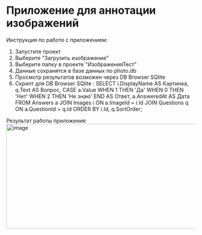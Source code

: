 # Приложение для аннотации изображений
Инструкция по работе с приложением:
1. Запустите проект
2. Выберите "Загрузить изображение"
3. Выберите папку в проекте "ИзображенияТест"
4. Данные сохранятся в базе данных по photo.db
5. Просмотр результатов возможен через DB Browser SQlite
6. Скрипт для DB Browser SQlite :
   SELECT i.DisplayName       AS Картинка,
       q.Text              AS Вопрос,
       CASE a.Value
            WHEN 1 THEN 'Да'
            WHEN 0 THEN 'Нет'
            WHEN 2 THEN 'Не знаю'
       END                 AS Ответ,
       a.AnsweredAt        AS Дата
FROM Answers a
JOIN Images i   ON a.ImageId = i.Id
JOIN Questions q ON a.QuestionId = q.Id
ORDER BY i.Id, q.SortOrder;

Результат работы приложения:
<img width="588" height="279" alt="image" src="https://github.com/user-attachments/assets/ab798fce-bd27-4e93-abc1-32c110cd2714" />
